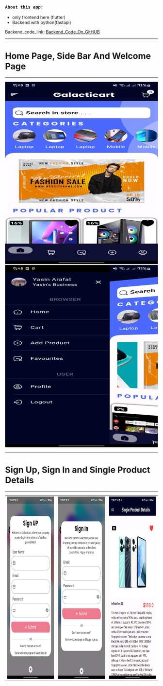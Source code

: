 
### `About this app:`
- only frontend here (flutter)
- Backend with python(fastapi) 

Backend_code_link: [Backend_Code_On_GitHUB](https://github.com/yasin-arafat-05/2nd_Sem_Project_Backend)

---
# Home Page, Side Bar And Welcome Page
---


<html>
<head>
<style>
grid {
  display: grid;
  grid-template-columns: repeat(3, 1fr);
  grid-gap: 10px;
}
.grid img {
  width: 100%;
}
</style>
</head>
<body>
<div class="grid">
  <img src="/picture_git_md/01_home_page.jpeg"  width="300" height="600">
  <img src="/picture_git_md/09_side_bar.jpeg" width="300" height="600">

</div>
</body>
</html>


---
# Sign Up, Sign In and Single Product Details
---

<table>
    <tr >
        <td>
            <img src="/picture_git_md/10_sign_up.jpeg"  width="300" height="600">
         </td>
        <td>
            <img src="/picture_git_md/12_sign_in.jpeg"  width="300" height="600">
        </td>
        <td>
            <img src="/picture_git_md/04_product_details.jpeg"  width="300" height="600">
        </td>
    </tr>
</table>





